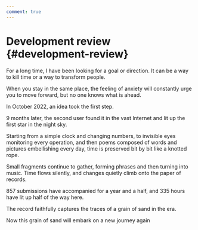 ```yaml
---
comment: true
---
```


# Development review {#development-review}

For a long time, I have been looking for a goal or direction. It can be a way to kill time or a way to transform people.

When you stay in the same place, the feeling of anxiety will constantly urge you to move forward, but no one knows what is ahead.

In October 2022, an idea took the first step.

9 months later, the second user found it in the vast Internet and lit up the first star in the night sky.

Starting from a simple clock and changing numbers, to invisible eyes monitoring every operation, and then poems composed of words and pictures embellishing every day, time is preserved bit by bit like a knotted rope.

Small fragments continue to gather, forming phrases and then turning into music. Time flows silently, and changes quietly climb onto the paper of records.

857 submissions have accompanied for a year and a half, and 335 hours have lit up half of the way here.

The record faithfully captures the traces of a grain of sand in the era.

Now this grain of sand will embark on a new journey again